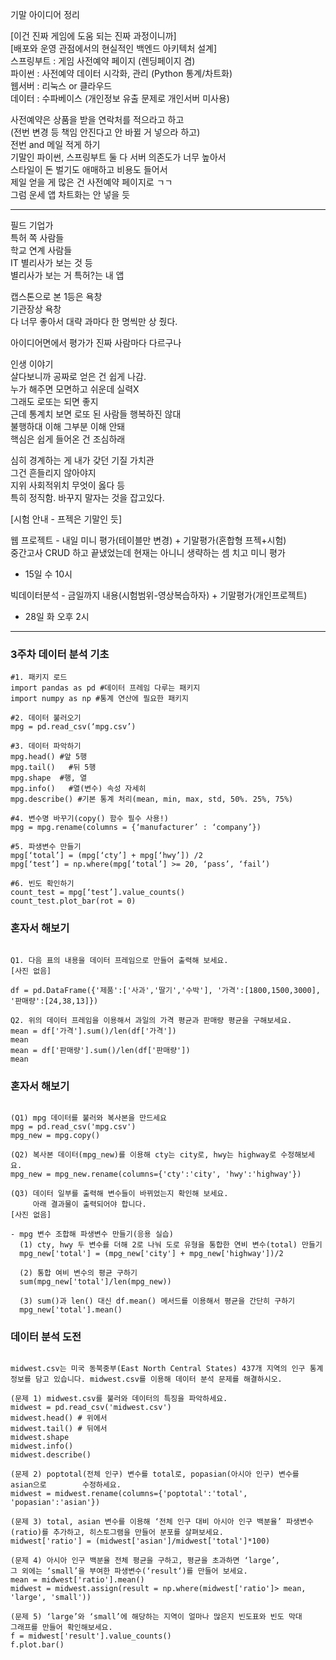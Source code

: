 기말 아이디어 정리  
  
[이건 진짜 게임에 도움 되는 진짜 과정이니까]  
[배포와 운영 관점에서의 현실적인 백엔드 아키텍처 설계]  
스프링부트 : 게임 사전예약 페이지 (렌딩페이지 겸)  
파이썬 : 사전예약 데이터 시각화, 관리 (Python 통계/차트화)  
웹서버 : 리눅스 or 클라우드  
데이터 : 수파베이스 (개인정보 유출 문제로 개인서버 미사용)   
  
사전예약은 상품을 받을 연락처를 적으라고 하고  
(전번 변경 등 책임 안진다고 안 바뀔 거 넣으라 하고)  
전번 and 메일 적게 하기  
기말인 파이썬, 스프링부트 둘 다 서버 의존도가 너무 높아서  
스타일이 돈 벌기도 애매하고 비용도 들어서  
제일 얻을 게 많은 건 사전예약 페이지로 ㄱㄱ  
그럼 운세 앱 차트화는 안 넣을 듯  
  
*** 
  
필드 기업가  
특허 쪽 사람들  
학교 연계 사람들  
IT 별리사가 보는 것 등  
별리사가 보는 거 특허?는 내 앱  
  
캡스톤으로 본 1등은 욕창  
기관장상 욕창  
다 너무 좋아서 대략 과마다 한 명씩만 상 줬다.  
  
아이디어면에서 평가가 진짜 사람마다 다르구나  
  
인생 이야기  
살다보니까 공짜로 얻은 건 쉽게 나감.  
누가 해주면 모면하고 쉬운데 실력X  
그래도 로또는 되면 좋지  
근데 통계치 보면 로또 된 사람들 행복하진 않대  
불행하대 이해 그부분 이해 안돼  
핵심은 쉽게 들어온 건 조심하래  
  
심히 경계하는 게 내가 갖던 기질 가치관  
그건 흔들리지 않아야지  
지위 사회적위치 무엇이 옳다 등  
특히 정직함. 바꾸지 말자는 것을 잡고있다.  
  
[시험 안내 - 프젝은 기말인 듯]  

웹 프로젝트 - 내일 미니 평가(테이블만 변경) + 기말평가(혼합형 프젝+시험)  
중간고사 CRUD 하고 끝냈었는데 현재는 아니니 생략하는 셈 치고 미니 평가  
- 15일 수 10시  
  
빅데이터분석 - 금일까지 내용(시험범위-영상복습하자) + 기말평가(개인프로젝트)  
- 28일 화 오후 2시  
  
*** 
  
### 3주차 데이터 분석 기초 
```
#1. 패키지 로드
import pandas as pd #데이터 프레임 다루는 패키지
import numpy as np #통계 연산에 필요한 패키지

#2. 데이터 불러오기
mpg = pd.read_csv(‘mpg.csv’)

#3. 데이터 파악하기
mpg.head() #앞 5행
mpg.tail()   #뒤 5행
mpg.shape  #행, 열  
mpg.info()   #열(변수) 속성 자세히
mpg.describe() #기본 통계 처리(mean, min, max, std, 50%. 25%, 75%)

#4. 변수명 바꾸기(copy() 함수 필수 사용!)
mpg = mpg.rename(columns = {‘manufacturer’ : ‘company’})

#5. 파생변수 만들기
mpg[‘total’] = (mpg[‘cty’] + mpg[‘hwy’]) /2
mpg[‘test’] = np.where(mpg[‘total’] >= 20, ‘pass’, ‘fail’)

#6. 빈도 확인하기
count_test = mpg[‘test’].value_counts()
count_test.plot_bar(rot = 0)
```
  
### 혼자서 해보기 

```

Q1. 다음 표의 내용을 데이터 프레임으로 만들어 출력해 보세요.
[사진 없음]

df = pd.DataFrame({'제품':['사과','딸기','수박'], '가격':[1800,1500,3000], '판매량':[24,38,13]})

Q2. 위의 데이터 프레임을 이용해서 과일의 가격 평균과 판매량 평균을 구해보세요.
mean = df['가격'].sum()/len(df['가격'])
mean
mean = df['판매량'].sum()/len(df['판매량'])
mean
```
  
### 혼자서 해보기 
```

(Q1) mpg 데이터를 불러와 복사본을 만드세요
mpg = pd.read_csv('mpg.csv')
mpg_new = mpg.copy()

(Q2) 복사본 데이터(mpg_new)를 이용해 cty는 city로, hwy는 highway로 수정해보세요.
mpg_new = mpg_new.rename(columns={'cty':'city', 'hwy':'highway'})

(Q3) 데이터 일부를 출력해 변수들이 바뀌었는지 확인해 보세요.
     아래 결과물이 출력되어야 합니다.
[사진 없음]

- mpg 변수 조합해 파생변수 만들기(응용 실습)
  (1) cty, hwy 두 변수를 더해 2로 나눠 도로 유형을 통합한 연비 변수(total) 만들기
  mpg_new['total'] = (mpg_new['city'] + mpg_new['highway'])/2

  (2) 통합 여비 변수의 평균 구하기
  sum(mpg_new['total']/len(mpg_new))
 
  (3) sum()과 len() 대신 df.mean() 메서드를 이용해서 평균을 간단히 구하기
  mpg_new['total'].mean()

```
  
### 데이터 분석 도전 
```

midwest.csv는 미국 동북중부(East North Central States) 437개 지역의 인구 통계 정보를 담고 있습니다. midwest.csv를 이용해 데이터 분석 문제를 해결하시오.

(문제 1) midwest.csv를 불러와 데이터의 특징을 파악하세요.
midwest = pd.read_csv('midwest.csv')
midwest.head() # 위에서 
midwest.tail() # 뒤에서 
midwest.shape 
midwest.info() 
midwest.describe()

(문제 2) poptotal(전체 인구) 변수를 total로, popasian(아시아 인구) 변수를 asian으로        수정하세요.
midwest = midwest.rename(columns={'poptotal':'total', 'popasian':'asian'})

(문제 3) total, asian 변수를 이용해 ‘전체 인구 대비 아시아 인구 백분율’ 파생변수(ratio)를 추가하고, 히스토그램을 만들어 분포를 살펴보세요.
midwest['ratio'] = (midwest['asian']/midwest['total']*100)

(문제 4) 아시아 인구 백분율 전체 평균을 구하고, 평균을 초과하면 ‘large’,         그 외에는 ‘small’을 부여한 파생변수(‘result‘)를 만들어 보세요.
mean = midwest['ratio'].mean() 
midwest = midwest.assign(result = np.where(midwest['ratio']> mean, 'large', 'small'))

(문제 5) ‘large’와 ‘small’에 해당하는 지역이 얼마나 많은지 빈도표와 빈도 막대          그래프를 만들어 확인해보세요. 
f = midwest['result'].value_counts() 
f.plot.bar()
```
